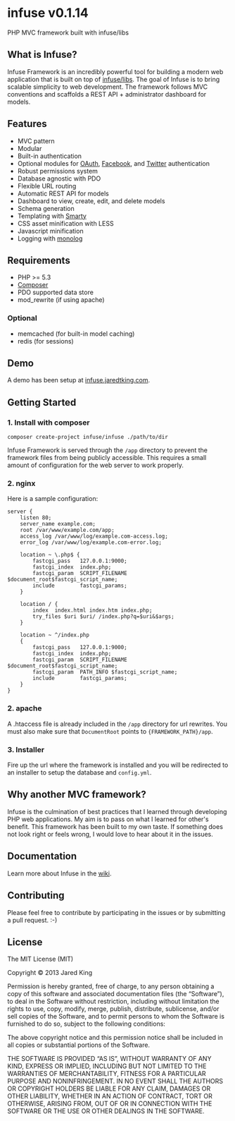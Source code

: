 infuse v0.1.14
=====

PHP MVC framework built with infuse/libs

## What is Infuse?

Infuse Framework is an incredibly powerful tool for building a modern web application that is built on top of [infuse/libs](https://github.com/jaredtking/infuse-libs). The goal of Infuse is to bring scalable simplicity to web development. The framework follows MVC conventions and scaffolds a REST API + administrator dashboard for models.

## Features

- MVC pattern
- Modular
- Built-in authentication
- Optional modules for [OAuth](https://github.com/jaredtking/infuse-oauth), [Facebook](https://github.com/jaredtking/infuse-facebook), and [Twitter](https://github.com/jaredtking/infuse-twitter) authentication
- Robust permissions system
- Database agnostic with PDO
- Flexible URL routing
- Automatic REST API for models
- Dashboard to view, create, edit, and delete models
- Schema generation
- Templating with [Smarty](http://smarty.net)
- CSS asset minification with LESS
- Javascript minification
- Logging with [monolog](https://github.com/Seldaek/monolog)

## Requirements

- PHP >= 5.3
- [Composer](http://getcomposer.org)
- PDO supported data store
- mod_rewrite (if using apache)

### Optional

- memcached (for built-in model caching)
- redis (for sessions)

## Demo

A demo has been setup at [infuse.jaredtking.com](http://infuse.jaredtking.com).

## Getting Started

### 1. Install with composer

```
composer create-project infuse/infuse ./path/to/dir
```

Infuse Framework is served through the `/app` directory to prevent the framework files from being publicly accessible. This requires a small amount of configuration for the web server to work properly.

### 2. nginx

Here is a sample configuration:

```
server {
	listen 80;
 	server_name example.com;
	root /var/www/example.com/app;
	access_log /var/www/log/example.com-access.log;
	error_log /var/www/log/example.com-error.log;
	
	location ~ \.php$ {
		fastcgi_pass   127.0.0.1:9000;
		fastcgi_index  index.php;
		fastcgi_param  SCRIPT_FILENAME  $document_root$fastcgi_script_name;
		include        fastcgi_params;
	}

	location / {
	   	index  index.html index.htm index.php;
		try_files $uri $uri/ /index.php?q=$uri&$args;
	}

	location ~ ^/index.php
	{
	  	fastcgi_pass   127.0.0.1:9000;
	 	fastcgi_index  index.php;
	 	fastcgi_param  SCRIPT_FILENAME  $document_root$fastcgi_script_name;
		fastcgi_param  PATH_INFO $fastcgi_script_name;	
		include        fastcgi_params;
	}
}
```

### 2. apache

A .htaccess file is already included in the `/app` directory for url rewrites. You must also make sure that `DocumentRoot` points to `{FRAMEWORK_PATH}/app`.

### 3. Installer

Fire up the url where the framework is installed and you will be redirected to an installer to setup the database and `config.yml`.

## Why another MVC framework?

Infuse is the culmination of best practices that I learned through developing PHP web applications. My aim is to pass on what I learned for other's benefit. This framework has been built to my own taste. If something does not look right or feels wrong, I would love to hear about it in the issues.

## Documentation

Learn more about Infuse in the [wiki](https://github.com/jaredtking/infuse/wiki).

## Contributing

Please feel free to contribute by participating in the issues or by submitting a pull request. :-)

## License

The MIT License (MIT)

Copyright © 2013 Jared King

Permission is hereby granted, free of charge, to any person obtaining a copy of this software and associated documentation files (the “Software”), to deal in the Software without restriction, including without limitation the rights to use, copy, modify, merge, publish, distribute, sublicense, and/or sell copies of the Software, and to permit persons to whom the Software is furnished to do so, subject to the following conditions:

The above copyright notice and this permission notice shall be included in all copies or substantial portions of the Software.

THE SOFTWARE IS PROVIDED “AS IS”, WITHOUT WARRANTY OF ANY KIND, EXPRESS OR IMPLIED, INCLUDING BUT NOT LIMITED TO THE WARRANTIES OF MERCHANTABILITY, FITNESS FOR A PARTICULAR PURPOSE AND NONINFRINGEMENT. IN NO EVENT SHALL THE AUTHORS OR COPYRIGHT HOLDERS BE LIABLE FOR ANY CLAIM, DAMAGES OR OTHER LIABILITY, WHETHER IN AN ACTION OF CONTRACT, TORT OR OTHERWISE, ARISING FROM, OUT OF OR IN CONNECTION WITH THE SOFTWARE OR THE USE OR OTHER DEALINGS IN THE SOFTWARE.